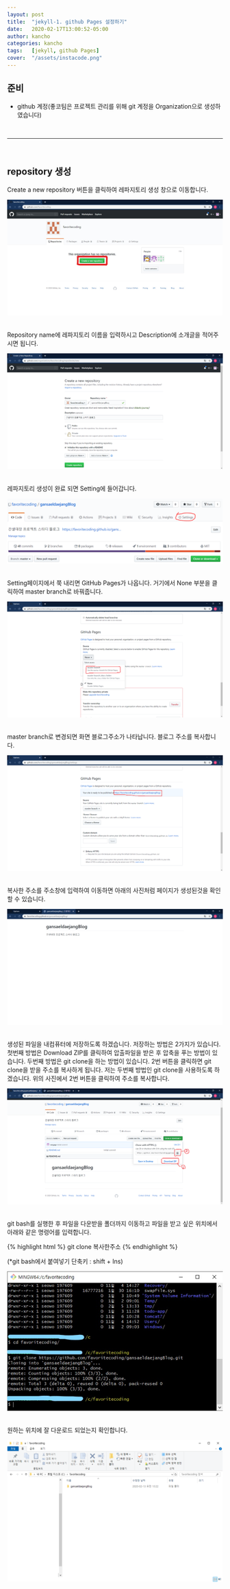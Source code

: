 ```yaml
---
layout: post
title:  "jekyll-1. github Pages 설정하기"
date:   2020-02-17T13:00:52-05:00
author: kancho
categories: kancho
tags:	[jekyll, github Pages]
cover:  "/assets/instacode.png"
---
```


## 준비
* github 계정(좋코팀은 프로젝트 관리를 위해 git 계정을 Organization으로 생성하였습니다)

<br/>

- - -

<br/>

## repository 생성
  
Create a new repository 버튼을 클릭하여 레파지토리 생성 창으로 이동합니다.
<br/>

 
<img src="/assets/kanchoImg/jekyll/0-1.png" alt="">

<br/>

<br/>

 
Repository name에 레파지토리 이름을 입력하시고 Description에 소개글을 적어주시면 됩니다.
<br/>

<img src="/assets/kanchoImg/jekyll/0-2.png" alt="">
 
<br/>

<br/>


레파지토리 생성이 완료 되면 Setting에 들어갑니다.
<br/>

<img src="/assets/kanchoImg/jekyll/0-2-1.png" alt="">
 
<br/>

<br/>
  
Setting페이지에서 쭉 내리면 GitHub Pages가 나옵니다. 거기에서 None 부분을 클릭하여 master branch로 바꿔줍니다.
<br/>
 
<img src="/assets/kanchoImg/jekyll/0-3.png" alt="">

<br/>

<br/>
 
master branch로 변경되면 화면 블로그주소가 나타납니다. 블로그 주소를 복사합니다.
<br/>
 
<img src="/assets/kanchoImg/jekyll/0-4.png" alt="">

<br/>

<br/>
 
복사한 주소를 주소창에 입력하여 이동하면 아래의 사진처럼 페이지가 생성된것을 확인 할 수 있습니다.
<br/>
 
<img src="/assets/kanchoImg/jekyll/0-5.png" alt="">
 
<br/>

<br/>
  
생성된 파일을 내컴퓨터에 저장하도록 하겠습니다. 저장하는 방법은 2가지가 있습니다.
첫번째 방법은 Download ZIP를 클릭하여 압출파일을 받은 후 압축을 푸는 방법이 있습니다.
두번째 방법은 git clone을 하는 방법이 있습니다. 2번 버튼을 클릭하면 git clone을 받을 주소를 복사하게 됩니다.
저는 두번째 방법인 git clone을 사용하도록 하겠습니다. 위의 사진에서 2번 버튼을 클릭하여 주소를 복사합니다.
<br/>
 
<img src="/assets/kanchoImg/jekyll/0-6.png" alt="">
<br/>

<br/>
  
git bash를 실행한 후 파일을 다운받을 폴더까지 이동하고 파일을 받고 싶은 위치에서 아래와 같은 명령어를 입력합니다.

 
{% highlight html %}
git clone 복사한주소
{% endhighlight %}
 
(*git bash에서 붙여넣기 단축키 : shift + Ins)
<br/>

<img src="/assets/kanchoImg/jekyll/0-7.png" alt="">
 
<br/>

<br/>
 
 
 
원하는 위치에 잘 다운로드 되었는지 확인합니다.
 
<img src="/assets/kanchoImg/jekyll/0-8.png" alt="">
 
<br/>

<br/>

<br/>

[jekyll]:      http://jekyllrb.com
[jekyll-gh]:   https://github.com/jekyll/jekyll
[jekyll-help]: https://github.com/jekyll/jekyll-help
[highlight]:   https://highlightjs.org/
[lightbox]:    http://lokeshdhakar.com/projects/lightbox2/
[jekyll-archive]: https://github.com/jekyll/jekyll-archives
[liquid]: https://github.com/Shopify/liquid/wiki/Liquid-for-Designers
